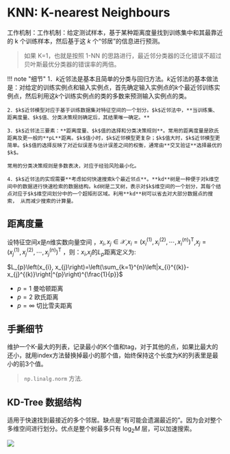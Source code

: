 # KNN: K-nearest Neighbours

工作机制：工作机制：给定测试样本，基于某种距离度量找到训练集中和其最靠近的 k 个训练样本，然后基于这 $k$ 个“邻居”的信息进行预测。

> 如果 K=1，也就是按照 1-NN 的思路进行，最近邻分类器的泛化错误不超过贝叶斯最优分类器的错误率的两倍。

!!! note "细节"
    1．$k$近邻法是基本且简单的分类与回归方法。$k$近邻法的基本做法是：对给定的训练实例点和输入实例点，首先确定输入实例点的$k$个最近邻训练实例点，然后利用这$k$个训练实例点的类的多数来预测输入实例点的类。

    2．$k$近邻模型对应于基于训练数据集对特征空间的一个划分。$k$近邻法中，**当训练集、距离度量、$k$值、分类决策规则确定后，其结果唯一确定。**

    3．$k$近邻法三要素：**距离度量、$k$值的选择和分类决策规则**。常用的距离度量是欧氏距离及更一般的**pL**距离。$k$值小时，$k$近邻模型更复杂；$k$值大时，$k$近邻模型更简单。$k$值的选择反映了对近似误差与估计误差之间的权衡，通常由**交叉验证**选择最优的$k$。

    常用的分类决策规则是多数表决，对应于经验风险最小化。

    4．$k$近邻法的实现需要**考虑如何快速搜索k个最近邻点**。**kd**树是一种便于对k维空间中的数据进行快速检索的数据结构。kd树是二叉树，表示对$k$维空间的一个划分，其每个结点对应于$k$维空间划分中的一个超矩形区域。利用**kd**树可以省去对大部分数据点的搜索， 从而减少搜索的计算量。


## 距离度量

设特征空间$x$是$n$维实数向量空间 ，$x_{i}, x_{j} \in \mathcal{X}$,$x_{i}=\left(x_{i}^{(1)}, x_{i}^{(2)}, \cdots, x_{i}^{(n)}\right)^{\mathrm{T}}$,$x_{j}=\left(x_{j}^{(1)}, x_{j}^{(2)}, \cdots, x_{j}^{(n)}\right)^{\mathrm{T}}$
，则：$x_i$,$x_j$的$L_p$距离定义为:


$L_{p}\left(x_{i}, x_{j}\right)=\left(\sum_{k=1}^{n}\left|x_{i}^{(k)}-x_{j}^{(k)}\right|^{p}\right)^{\frac{1}{p}}$

- $p= 1$  曼哈顿距离
- $p= 2$  欧氏距离
- $p= \infty$   切比雪夫距离

## 手撕细节

维护一个K-最大的列表，记录最小的K个值和tag，对于其他的点，如果比最大的还小，就用index方法替换掉最小的那个值，始终保持这个长度为K的列表里是最小的前3个值。

> `np.linalg.norm` 方法.

## KD-Tree 数据结构

适用于快速找到最接近的多个邻居。缺点是“有可能会遗漏最近的”。因为会对整个多维空间进行划分。优点是整个树最多只有 $\log_2M$ 层，可以加速搜索。

![](https://cdn.jsdelivr.net/gh/SmilingWayne/picsrepo/202411081042708.png)